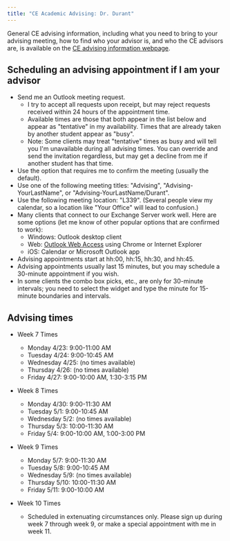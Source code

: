 ```yaml
---
title: "CE Academic Advising: Dr. Durant"
---
```


General CE advising information, including what you need to bring to your advising meeting, how to find who your advisor is, and who the CE advisors are, is available on the
[CE advising information webpage](./).

## Scheduling an advising appointment if I am your advisor

* Send me an Outlook meeting request.
  * I try to accept all requests upon receipt, but may reject requests received within 24 hours of the appointment time.
  * Available times are those that both appear in the list below and appear as "tentative" in my availability. Times that are already taken by another student appear as "busy".
  * Note: Some clients may treat "tentative" times as busy and will tell you I'm unavailable during all advising times. You can override and send the invitation regardless, but may get a decline from me if another student has that time.
* Use the option that requires me to confirm the meeting (usually the default).
* Use one of the following meeting titles: "Advising", "Advising-YourLastName", or "Advising-YourLastName/Durant".
* Use the following meeting location: "L339". (Several people view my calendar, so a location like "Your Office" will lead to confusion.)
* Many clients that connect to our Exchange Server work well. Here are some options (let me know of other popular options that are confirmed to work):
  * Windows: Outlook desktop client
  * Web: [Outlook Web Access](http://outlook.com/owa/msoe.edu) using Chrome or Internet Explorer
  * iOS: Calendar or Microsoft Outlook app
* Advising appointments start at hh:00, hh:15, hh:30, and hh:45.
* Advising appointments usually last 15 minutes, but you may schedule a 30-minute appointment if you wish.
* In some clients the combo box picks, etc., are only for 30-minute intervals; you need to select the widget and type the minute for 15-minute boundaries and intervals.

## Advising times

* Week 7 Times
  * Monday 4/23: 9:00-11:00 AM
  * Tuesday 4/24: 9:00-10:45 AM
  * Wednesday 4/25: (no times available)
  * Thursday 4/26: (no times available)
  * Friday 4/27: 9:00-10:00 AM, 1:30-3:15 PM

* Week 8 Times
  * Monday 4/30: 9:00-11:30 AM
  * Tuesday 5/1: 9:00-10:45 AM
  * Wednesday 5/2: (no times available)
  * Thursday 5/3: 10:00-11:30 AM
  * Friday 5/4: 9:00-10:00 AM, 1:00-3:00 PM

* Week 9 Times
  * Monday 5/7: 9:00-11:30 AM
  * Tuesday 5/8: 9:00-10:45 AM
  * Wednesday 5/9: (no times available)
  * Thursday 5/10: 10:00-11:30 AM
  * Friday 5/11: 9:00-10:00 AM

* Week 10 Times
  * Scheduled in extenuating circumstances only. Please sign up during week 7 through week 9, or make a special appointment with me in week 11.
